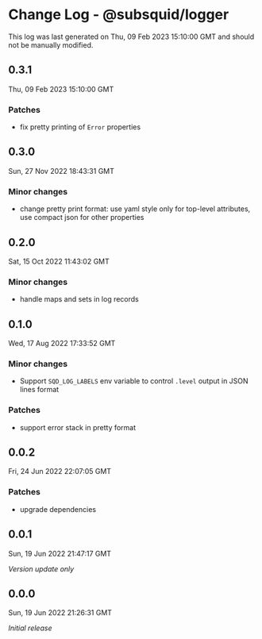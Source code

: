 # Change Log - @subsquid/logger

This log was last generated on Thu, 09 Feb 2023 15:10:00 GMT and should not be manually modified.

## 0.3.1
Thu, 09 Feb 2023 15:10:00 GMT

### Patches

- fix pretty printing of `Error` properties

## 0.3.0
Sun, 27 Nov 2022 18:43:31 GMT

### Minor changes

- change pretty print format: use yaml style only for top-level attributes, use compact json for other properties

## 0.2.0
Sat, 15 Oct 2022 11:43:02 GMT

### Minor changes

- handle maps and sets in log records

## 0.1.0
Wed, 17 Aug 2022 17:33:52 GMT

### Minor changes

- Support `SQD_LOG_LABELS` env variable to control `.level` output in JSON lines format

### Patches

- support error stack in pretty format

## 0.0.2
Fri, 24 Jun 2022 22:07:05 GMT

### Patches

- upgrade dependencies

## 0.0.1
Sun, 19 Jun 2022 21:47:17 GMT

_Version update only_

## 0.0.0
Sun, 19 Jun 2022 21:26:31 GMT

_Initial release_

